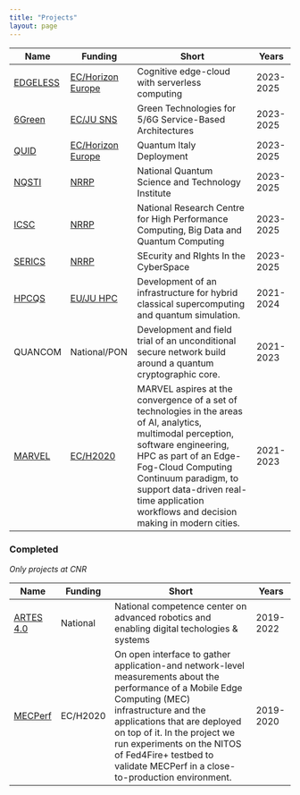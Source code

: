 ```yaml
---
title: "Projects"
layout: page
---
```


| Name                                                     | Funding                                                                                                                                             | Short                                                                                                                                                                                                                                                                                              | Years     |
| -------------------------------------------------------- | --------------------------------------------------------------------------------------------------------------------------------------------------- | -------------------------------------------------------------------------------------------------------------------------------------------------------------------------------------------------------------------------------------------------------------------------------------------------- | --------- |
| [EDGELESS](https://edgeless-project.eu/)                 | [EC/Horizon Europe](https://research-and-innovation.ec.europa.eu/funding/funding-opportunities/funding-programmes-and-open-calls/horizon-europe_en) | Cognitive edge-cloud with serverless computing                                                                                                                                                                                                                                                     | 2023-2025 |
| [6Green](https://www.6green.eu/)                         | [EC/JU SNS](https://smart-networks.europa.eu/)                                                                                                      | Green Technologies for 5/6G Service-Based Architectures                                                                                                                                                                                                                                            | 2023-2025 |
| [QUID](https://quid-euroqci-italy.eu/)                   | [EC/Horizon Europe](https://research-and-innovation.ec.europa.eu/funding/funding-opportunities/funding-programmes-and-open-calls/horizon-europe_en) | Quantum Italy Deployment                                                                                                                                                                                                                                                                           | 2023-2025 |
| [NQSTI](https://www.nqsti.it/)                           | [NRRP](https://www.italiadomani.gov.it/content/sogei-ng/it/en/home.html)                                                                            | National Quantum Science and Technology Institute                                                                                                                                                                                                                                                  | 2023-2025 |
| [ICSC](https://www.supercomputing-icsc.it/en/icsc-home/) | [NRRP](https://www.italiadomani.gov.it/content/sogei-ng/it/en/home.html)                                                                            | National Research Centre for High Performance Computing, Big Data and Quantum Computing                                                                                                                                                                                                            | 2023-2025 |
| [SERICS](https://serics.eu/en/)                          | [NRRP](https://www.italiadomani.gov.it/content/sogei-ng/it/en/home.html)                                                                            | SEcurity and RIghts In the CyberSpace                                                                                                                                                                                                                                                              | 2023-2025 |
| [HPCQS](https://hpcqs.eu/)                               | [EU/JU HPC](https://eurohpc-ju.europa.eu/index_en)                                                                                                  | Development of an infrastructure for hybrid classical supercomputing and quantum simulation.                                                                                                                                                                                                       | 2021-2024 |
| QUANCOM                                                  | National/PON                                                                                                                                        | Development and field trial of an unconditional secure network build around a quantum cryptographic core.                                                                                                                                                                                          | 2021-2023 |
| [MARVEL](https://www.marvel-project.eu/)                 | [EC/H2020](https://research-and-innovation.ec.europa.eu/funding/funding-opportunities/funding-programmes-and-open-calls/horizon-2020_en)            | MARVEL aspires at the convergence of a set of technologies in the areas of AI, analytics, multimodal perception, software engineering, HPC as part of an Edge-Fog-Cloud Computing Continuum paradigm, to support data-driven real-time application workflows and decision making in modern cities. | 2021-2023 |

### Completed

_Only projects at CNR_

| Name                                                         | Funding  | Short                                                                                                                                                                                                                                                                                                                           | Years     |
| ------------------------------------------------------------ | -------- | ------------------------------------------------------------------------------------------------------------------------------------------------------------------------------------------------------------------------------------------------------------------------------------------------------------------------------- | --------- |
| [ARTES 4.0](https://www.artes4.it/)                          | National | National competence center on advanced robotics and enabling digital techologies & systems                                                                                                                                                                                                                                      | 2019-2022 |
| [MECPerf](https://www.fed4fire.eu/demo-stories/oc6/mecperf/) | EC/H2020 | On open interface to gather application-and network-level measurements about the performance of a Mobile Edge Computing (MEC) infrastructure and the applications that are deployed on top of it. In the project we run experiments on the NITOS of Fed4Fire+ testbed to validate MECPerf in a close-to-production environment. | 2019-2020 |
